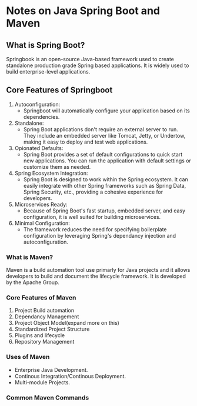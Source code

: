 # Notes on Java Spring Boot and Maven

## What is Spring Boot?
Springbook is an open-source Java-based framework used to create standalone production grade Spring based applications. It is widely used to build enterprise-level applications. 

## **Core Features of Springboot**
1. Autoconfiguration:
	- Springboot will automatically configure your application based on its dependencies. 
2. Standalone:
	- Spring Boot applications don't require an external server to run. They include an embedded server like Tomcat, Jetty, or Undertow, making it easy to deploy and test web applications. 
3. Opionated Defaults:
	- Spring Boot provides a set of default configurations to quick start new applications. You can run the application with default settings or customize them as needed. 
4. Spring Ecosystem Integration:
	- Spring Boot is designed to work within the Spring ecosystem. It can easily integrate with other Spring frameworks such as Spring Data, Spring Security, etc., providing a cohesive experience for developers. 
5. Microservices Ready:
	- Because of Spring Boot's fast startup, embedded server, and easy configuration, it is well suited for building microservices. 
6. Minimal Configuration: 
	- The framework reduces the need for specifying boilerplate configuration by leveraging Spring's dependancy injection and autoconfiguration.


### What is Maven?
Maven is a build automation tool use primarly for Java projects and it allows developers to build and document the lifecycle framework. It is developed by the Apache Group.
### Core Features of Maven
1. Project Build automation
2. Dependancy Management
3. Project Object Model(expand more on this)
4. Standardized Project Structure
5. Plugins and lifecycle
6. Repository Management

### Uses of Maven
- Enterprise Java Development.
- Continous Integration/Continous Deployment.
- Multi-module Projects. 

### Common Maven Commands